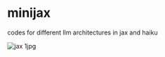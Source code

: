 # minijax
codes for different llm architectures in jax and haiku 

![jax 1jpg](https://github.com/vieveks/minijax/assets/61907310/65b6e3f0-1f84-4542-b790-3dc94876337d)
